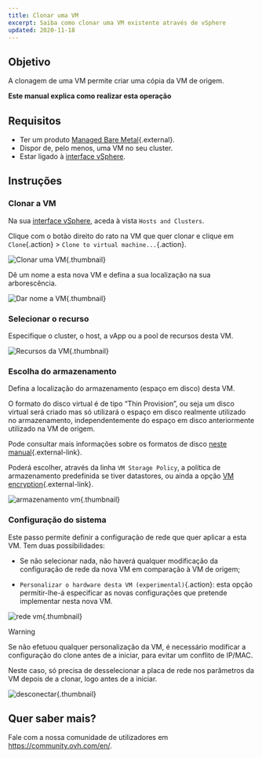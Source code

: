 ```yaml
---
title: Clonar uma VM
excerpt: Saiba como clonar uma VM existente através de vSphere
updated: 2020-11-18
---
```


## Objetivo

A clonagem de uma VM permite criar uma cópia da VM de origem.

**Este manual explica como realizar esta operação**

## Requisitos

- Ter um produto [Managed Bare Metal](https://www.ovhcloud.com/pt/managed-bare-metal/){.external}.
- Dispor de, pelo menos, uma VM no seu cluster.
- Estar ligado à [interface vSphere](vsphere-interface1.).

## Instruções

### Clonar a VM

Na sua [interface vSphere](vsphere-interface1.), aceda à vista `Hosts and Clusters`.

Clique com o botão direito do rato na VM que quer clonar e clique em `Clone`{.action} > `Clone to virtual machine...`{.action}. 

![Clonar uma VM](clonevm01.png){.thumbnail}

Dê um nome a esta nova VM e defina a sua localização na sua arborescência.

![Dar nome a VM](clonevm02.png){.thumbnail}

### Selecionar o recurso

Especifique o cluster, o host, a vApp ou a pool de recursos desta VM.

![Recursos da VM](clonevm03.png){.thumbnail}

### Escolha do armazenamento

Defina a localização do armazenamento (espaço em disco) desta VM. 

O formato do disco virtual é de tipo “Thin Provision”, ou seja um disco virtual será criado mas só utilizará o espaço em disco realmente utilizado no armazenamento, independentemente do espaço em disco anteriormente utilizado na VM de origem.

Pode consultar mais informações sobre os formatos de disco [neste manual](choosing-disk-type1.){.external-link}.

Poderá escolher, através da linha `VM Storage Policy`, a política de armazenamento predefinida se tiver datastores, ou ainda a opção [VM encryption](vm_encrypt1.){.external-link}.

![armazenamento vm](clonevm04.png){.thumbnail}

### Configuração do sistema

Este passo permite definir a configuração de rede que quer aplicar a esta VM. Tem duas possibilidades:

- Se não selecionar nada, não haverá qualquer modificação da configuração de rede da nova VM em comparação à VM de origem;

- `Personalizar o hardware desta VM (experimental)`{.action}: esta opção permitir-lhe-á especificar as novas configurações que pretende implementar nesta nova VM.

![rede vm](clonevm05.png){.thumbnail}

> [!warning]
>
> Se não efetuou qualquer personalização da VM, é necessário modificar a configuração do clone antes de a iniciar, para evitar um conflito de IP/MAC. 
>
>Neste caso, só precisa de desselecionar a placa de rede nos parâmetros da VM depois de a clonar, logo antes de a iniciar.
>
>![desconectar](clonevm06.png){.thumbnail}
>

## Quer saber mais?

Fale com a nossa comunidade de utilizadores em <https://community.ovh.com/en/>.
